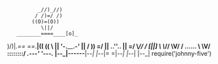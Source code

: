              _//)_//)
             / /)=/ /)
            ((O)=(O))
               \||/
       ________====____[o]_
   )/)|___._==      ==_.___|(\(
  (( \ || '-.________.-' || / ))
   \=/ ||     ..''..     || \=/
    \\_//    / [||] \    \\_//
     \V/    / ...... \    \V/
            \::::::::/
      _____.---'  '---._____
     |_-_-_|__------__|_-_-_|
     |_-_-_|=        =|_-_-_|
     |_-_-_|          |_-_-_| require('johnny-five')
